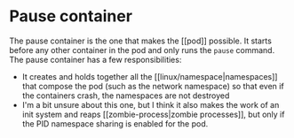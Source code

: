 # Pause container
The pause container is the one that makes the [[pod]] possible. It starts before any other container in the pod and only runs the `pause` command. The pause container has a few responsibilities:

* It creates and holds together all the [[linux/namespace|namespaces]] that compose the pod (such as the network namespace) so that even if the containers crash, the namespaces are not destroyed
* I'm a bit unsure about this one, but I think it also makes the work of an init system and reaps [[zombie-process|zombie processes]], but only if the PID namespace sharing is enabled for the pod.

